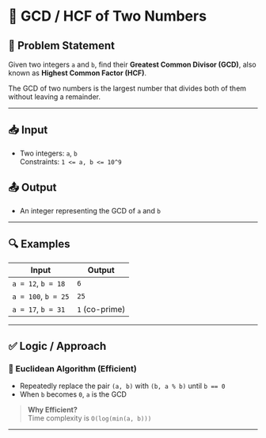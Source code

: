 # 📏 GCD / HCF of Two Numbers

## 📝 Problem Statement

Given two integers `a` and `b`, find their **Greatest Common Divisor (GCD)**, also known as **Highest Common Factor (HCF)**.

The GCD of two numbers is the largest number that divides both of them without leaving a remainder.

---

## 📥 Input
- Two integers: `a`, `b`  
  Constraints: `1 <= a, b <= 10^9`

## 📤 Output
- An integer representing the GCD of `a` and `b`

---

## 🔍 Examples

| Input    | Output |
|----------|--------|
| `a = 12`, `b = 18` | `6` |
| `a = 100`, `b = 25` | `25` |
| `a = 17`, `b = 31` | `1` (co-prime) |

---

## ✅ Logic / Approach

### 🔸 Euclidean Algorithm (Efficient)
- Repeatedly replace the pair `(a, b)` with `(b, a % b)` until `b == 0`
- When `b` becomes `0`, `a` is the GCD

> **Why Efficient?**  
> Time complexity is `O(log(min(a, b)))`

---